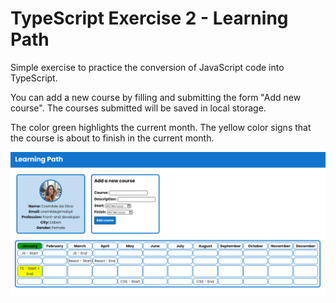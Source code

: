# TypeScript Exercise 2 - Learning Path

Simple exercise to practice the conversion of JavaScript code into TypeScript.

You can add a new course by filling and submitting the form "Add new course". The courses submitted will be saved in local storage.

The color green highlights the current month. The yellow color signs that the course is about to finish in the current month.

![Screenshot](./app_snapshot.png)

